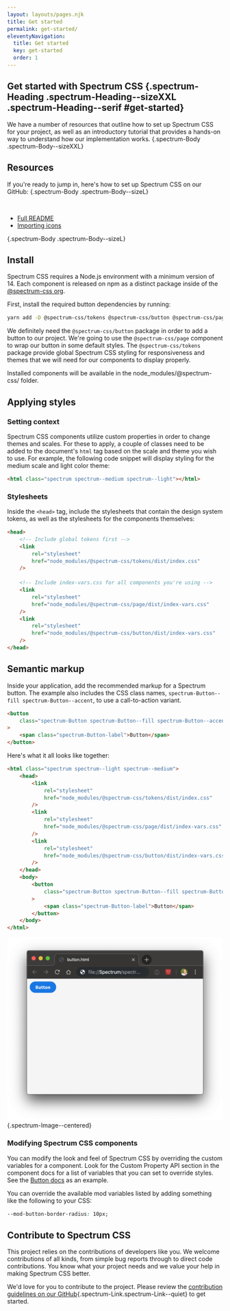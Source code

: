 ```yaml
---
layout: layouts/pages.njk
title: Get started
permalink: get-started/
eleventyNavigation:
  title: Get started
  key: get-started
  order: 1
---
```


<article>

# Get started with Spectrum CSS {.spectrum-Heading .spectrum-Heading--sizeXXL .spectrum-Heading--serif #get-started}

We have a number of resources that outline how to set up Spectrum CSS for your project, as well as an introductory tutorial that provides a hands-on way to understand how our implementation works. {.spectrum-Body .spectrum-Body--sizeXXL}

<section>

## Resources

If you're ready to jump in, here's how to set up Spectrum CSS on our GitHub: {.spectrum-Body .spectrum-Body--sizeL}

<br/>

- [Full README](https://github.com/adobe/spectrum-css/blob/main/README.md)
- [Importing icons](https://github.com/adobe/spectrum-css/blob/main/README.md#importing-ui-icons)

{.spectrum-Body .spectrum-Body--sizeL}

</section>

<section>

## Install

Spectrum CSS requires a Node.js environment with a minimum version of 14. Each component is released on npm as a distinct package inside of the [@spectrum-css org](https://www.npmjs.com/org/spectrum-css).

First, install the required button dependencies by running:

```sh
yarn add -D @spectrum-css/tokens @spectrum-css/button @spectrum-css/page
```

We definitely need the `@spectrum-css/button` package in order to add a button to our project. We're going to use the `@spectrum-css/page` component to wrap our button in some default styles. The `@spectrum-css/tokens` package provide global Spectrum CSS styling for responsiveness and themes that we will need for our components to display properly.

Installed components will be available in the node_modules/@spectrum-css/ folder.

## Applying styles

### Setting context

Spectrum CSS components utilize custom properties in order to change themes and scales. For these to apply, a couple of classes need to be added to the document's `html` tag based on the scale and theme you wish to use. For example, the following code snippet will display styling for the medium scale and light color theme:

```html
<html class="spectrum spectrum--medium spectrum--light"></html>
```

### Stylesheets

Inside the `<head>` tag, include the stylesheets that contain the design system tokens, as well as the stylesheets for the components themselves:

```html
<head>
	<!-- Include global tokens first -->
	<link
		rel="stylesheet"
		href="node_modules/@spectrum-css/tokens/dist/index.css"
	/>

	<!-- Include index-vars.css for all components you're using -->
	<link
		rel="stylesheet"
		href="node_modules/@spectrum-css/page/dist/index-vars.css"
	/>
	<link
		rel="stylesheet"
		href="node_modules/@spectrum-css/button/dist/index-vars.css"
	/>
</head>
```

## Semantic markup

Inside your application, add the recommended markup for a Spectrum button. The example also includes the CSS class names, `spectrum-Button--fill spectrum-Button--accent`, to use a call-to-action variant.

```html
<button
	class="spectrum-Button spectrum-Button--fill spectrum-Button--accent spectrum-Button--sizeM"
>
	<span class="spectrum-Button-label">Button</span>
</button>
```

Here's what it all looks like together:

```html
<html class="spectrum spectrum--light spectrum--medium">
	<head>
		<link
			rel="stylesheet"
			href="node_modules/@spectrum-css/tokens/dist/index.css"
		/>
		<link
			rel="stylesheet"
			href="node_modules/@spectrum-css/page/dist/index-vars.css"
		/>
		<link
			rel="stylesheet"
			href="node_modules/@spectrum-css/button/dist/index-vars.css"
		/>
	</head>
	<body>
		<button
			class="spectrum-Button spectrum-Button--fill spectrum-Button--accent spectrum-Button--sizeM"
		>
			<span class="spectrum-Button-label">Button</span>
		</button>
	</body>
</html>
```

![Screenshot of the rendered CTA button in a browser window](/assets/images/button-screen-shot.png){.spectrum-Image--centered}

### Modifying Spectrum CSS components

You can modify the look and feel of Spectrum CSS by overriding the custom variables for a component. Look for the Custom Property API section in the component docs for a list of variables that you can set to override styles. See the [Button docs](button-accent.html#custompropertiesapi) as an example.

You can override the available mod variables listed by adding something like the following to your CSS:

```css
--mod-button-border-radius: 10px;
```

</section>

<section>

## Contribute to Spectrum CSS

This project relies on the contributions of developers like you. We welcome contributions of all kinds, from simple bug reports through to direct code contributions. You know what your project needs and we value your help in making Spectrum CSS better.

We'd love for you to contribute to the project. Please review the [contribution guidelines on our GitHub](https://github.com/adobe/spectrum-css/blob/main/.github/CONTRIBUTING.md){.spectrum-Link.spectrum-Link--quiet} to get started.

</section>

</article>
